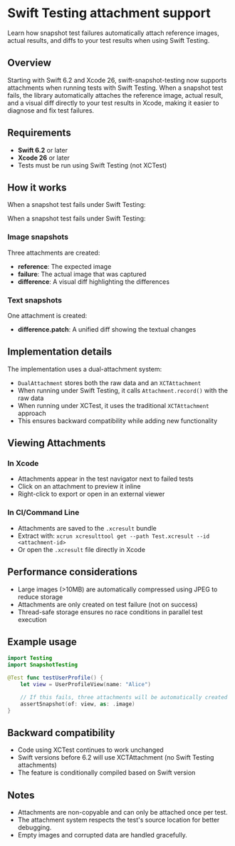 # Swift Testing attachment support

Learn how snapshot test failures automatically attach reference images, actual results, and diffs to your test results when using Swift Testing.

## Overview

Starting with Swift 6.2 and Xcode 26, swift-snapshot-testing now supports attachments when running tests with Swift Testing. When a snapshot test fails, the library automatically attaches the reference image, actual result, and a visual diff directly to your test results in Xcode, making it easier to diagnose and fix test failures.

## Requirements

- **Swift 6.2** or later
- **Xcode 26** or later
- Tests must be run using Swift Testing (not XCTest)

## How it works

When a snapshot test fails under Swift Testing:

When a snapshot test fails under Swift Testing:

### Image snapshots

Three attachments are created:
- **reference**: The expected image
- **failure**: The actual image that was captured
- **difference**: A visual diff highlighting the differences

### Text snapshots

One attachment is created:
- **difference.patch**: A unified diff showing the textual changes

## Implementation details

The implementation uses a dual-attachment system:
- `DualAttachment` stores both the raw data and an `XCTAttachment`
- When running under Swift Testing, it calls `Attachment.record()` with the raw data
- When running under XCTest, it uses the traditional `XCTAttachment` approach
- This ensures backward compatibility while adding new functionality

## Viewing Attachments

### In Xcode
- Attachments appear in the test navigator next to failed tests
- Click on an attachment to preview it inline
- Right-click to export or open in an external viewer

### In CI/Command Line
- Attachments are saved to the `.xcresult` bundle
- Extract with: `xcrun xcresulttool get --path Test.xcresult --id <attachment-id>`
- Or open the `.xcresult` file directly in Xcode

## Performance considerations

- Large images (>10MB) are automatically compressed using JPEG to reduce storage
- Attachments are only created on test failure (not on success)
- Thread-safe storage ensures no race conditions in parallel test execution

## Example usage

```swift
import Testing
import SnapshotTesting

@Test func testUserProfile() {
    let view = UserProfileView(name: "Alice")

    // If this fails, three attachments will be automatically created
    assertSnapshot(of: view, as: .image)
}
```

## Backward compatibility

- Code using XCTest continues to work unchanged
- Swift versions before 6.2 will use XCTAttachment (no Swift Testing attachments)
- The feature is conditionally compiled based on Swift version

## Notes

- Attachments are non-copyable and can only be attached once per test.
- The attachment system respects the test's source location for better debugging.
- Empty images and corrupted data are handled gracefully.